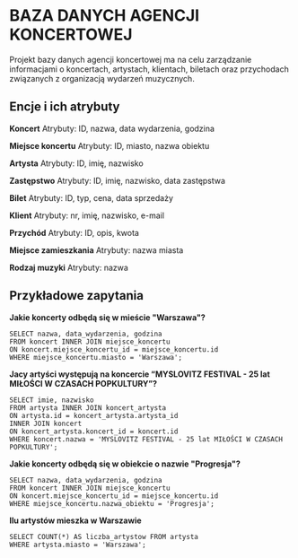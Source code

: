 # BAZA DANYCH AGENCJI KONCERTOWEJ

Projekt bazy danych agencji koncertowej ma na celu zarządzanie informacjami o koncertach,
artystach, klientach, biletach oraz przychodach związanych z organizacją wydarzeń muzycznych.

## Encje i ich atrybuty

**Koncert**
    Atrybuty: ID, nazwa, data wydarzenia, godzina

**Miejsce koncertu**
    Atrybuty: ID, miasto, nazwa obiektu

**Artysta**
    Atrybuty: ID, imię, nazwisko

**Zastępstwo**
    Atrybuty: ID, imię, nazwisko, data zastępstwa

**Bilet**
    Atrybuty: ID, typ, cena, data sprzedaży

**Klient**
    Atrybuty: nr, imię, nazwisko, e-mail

**Przychód**
    Atrybuty: ID, opis, kwota

**Miejsce zamieszkania**
    Atrybuty: nazwa miasta

**Rodzaj muzyki**
    Atrybuty: nazwa

## Przykładowe zapytania

**Jakie koncerty odbędą się w mieście "Warszawa"?**
```
SELECT nazwa, data_wydarzenia, godzina
FROM koncert INNER JOIN miejsce_koncertu
ON koncert.miejsce_koncertu_id = miejsce_koncertu.id
WHERE miejsce_koncertu.miasto = 'Warszawa';
```

**Jacy artyści występują na koncercie “MYSLOVITZ FESTIVAL - 25 lat MIŁOŚCI W CZASACH POPKULTURY”?**

```
SELECT imie, nazwisko
FROM artysta INNER JOIN koncert_artysta
ON artysta.id = koncert_artysta.artysta_id
INNER JOIN koncert
ON koncert_artysta.koncert_id = koncert.id
WHERE koncert.nazwa = 'MYSLOVITZ FESTIVAL - 25 lat MIŁOŚCI W CZASACH
POPKULTURY';
```

**Jakie koncerty odbędą się w obiekcie o nazwie "Progresja"?**
```
SELECT nazwa, data_wydarzenia, godzina
FROM koncert INNER JOIN miejsce_koncertu
ON koncert.miejsce_koncertu_id = miejsce_koncertu.id
WHERE miejsce_koncertu.nazwa_obiektu = 'Progresja';
```

**Ilu artystów mieszka w Warszawie**
```
SELECT COUNT(*) AS liczba_artystow FROM artysta
WHERE artysta.miasto = 'Warszawa';
```